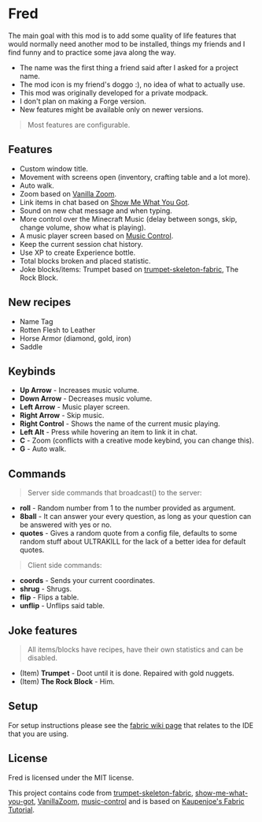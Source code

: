 # Fred

The main goal with this mod is to add some quality of life features that would normally need another mod to be installed, things my friends and I find funny and to practice some java along the way.

- The name was the first thing a friend said after I asked for a project name.
- The mod icon is my friend's doggo :), no idea of what to actually use.
- This mod was originally developed for a private modpack.
- I don't plan on making a Forge version.
- New features might be available only on newer versions.

> Most features are configurable.

## Features

- Custom window title.
- Movement with screens open (inventory, crafting table and a lot more).
- Auto walk.
- Zoom based on [Vanilla Zoom](<https://github.com/ricksouth/serilum-mc-mod-sources/tree/main/sources/Vanilla Zoom>).
- Link items in chat based on [Show Me What You Got](https://github.com/apace100/show-me-what-you-got).
- Sound on new chat message and when typing.
- More control over the Minecraft Music (delay between songs, skip, change volume, show what is playing).
- A music player screen based on [Music Control](https://github.com/sf-inc/music_control).
- Keep the current session chat history.
- Use XP to create Experience bottle.
- Total blocks broken and placed statistic.
- Joke blocks/items: Trumpet based on [trumpet-skeleton-fabric](https://github.com/JamiesWhiteShirt/trumpet-skeleton-fabric/), The Rock Block.

## New recipes

- Name Tag
- Rotten Flesh to Leather
- Horse Armor (diamond, gold, iron)
- Saddle

## Keybinds

- **Up Arrow** - Increases music volume.
- **Down Arrow** - Decreases music volume.
- **Left Arrow** - Music player screen.
- **Right Arrow** - Skip music.
- **Right Control** - Shows the name of the current music playing.
- **Left Alt** - Press while hovering an item to link it in chat.
- **C** - Zoom (conflicts with a creative mode keybind, you can change this).
- **G** - Auto walk.

## Commands

> Server side commands that broadcast() to the server:

- **roll** - Random number from 1 to the number provided as argument.
- **8ball** - It can answer your every question, as long as your question can be answered with yes or no.
- **quotes** - Gives a random quote from a config file, defaults to some random stuff about ULTRAKILL for the lack of a better idea for
  default quotes.

> Client side commands:
> 
- **coords** - Sends your current coordinates.
- **shrug** - Shrugs.
- **flip** - Flips a table.
- **unflip** - Unflips said table.

## Joke features

> All items/blocks have recipes, have their own statistics and can be disabled.

- (Item) **Trumpet** - Doot until it is done. Repaired with gold nuggets.
- (Item) **The Rock Block** - Him.

## Setup

For setup instructions please see the [fabric wiki page](https://fabricmc.net/wiki/tutorial:setup) that relates to the IDE that you are
using.

## License

Fred is licensed under the MIT license.

This project contains code
from [trumpet-skeleton-fabric](https://github.com/JamiesWhiteShirt/trumpet-skeleton-fabric/), [show-me-what-you-got](https://github.com/apace100/show-me-what-you-got), [VanillaZoom](<https://github.com/ricksouth/serilum-mc-mod-sources/tree/main/sources/Vanilla Zoom>), [music-control](https://github.com/sf-inc/music_control)
and is based on [Kaupenjoe's Fabric Tutorial](https://www.youtube.com/playlist?list=PLKGarocXCE1EeLZggaXPJaARxnAbUD8Y_).
